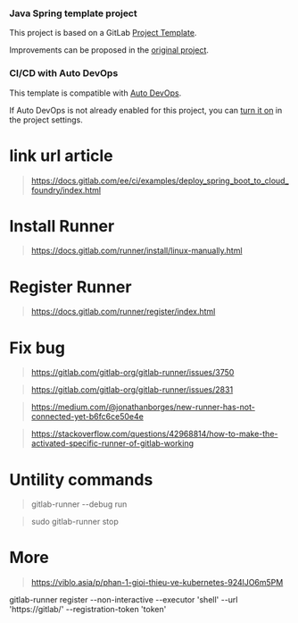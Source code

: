 ### Java Spring template project

This project is based on a GitLab [Project Template](https://docs.gitlab.com/ee/gitlab-basics/create-project.html).

Improvements can be proposed in the [original project](https://gitlab.com/gitlab-org/project-templates/spring).

### CI/CD with Auto DevOps

This template is compatible with [Auto DevOps](https://docs.gitlab.com/ee/topics/autodevops/).

If Auto DevOps is not already enabled for this project, you can [turn it on](https://docs.gitlab.com/ee/topics/autodevops/#enabling-auto-devops) in the project settings.
# link url article

> https://docs.gitlab.com/ee/ci/examples/deploy_spring_boot_to_cloud_foundry/index.html

# Install Runner
>  https://docs.gitlab.com/runner/install/linux-manually.html
# Register Runner
> https://docs.gitlab.com/runner/register/index.html
# Fix bug 

> https://gitlab.com/gitlab-org/gitlab-runner/issues/3750

> https://gitlab.com/gitlab-org/gitlab-runner/issues/2831

> https://medium.com/@jonathanborges/new-runner-has-not-connected-yet-b6fc6ce50e4e

> https://stackoverflow.com/questions/42968814/how-to-make-the-activated-specific-runner-of-gitlab-working

#  Untility commands

> gitlab-runner --debug run

> sudo gitlab-runner stop

# More
> https://viblo.asia/p/phan-1-gioi-thieu-ve-kubernetes-924lJO6m5PM

gitlab-runner register --non-interactive --executor 'shell' --url 'https://gitlab/' --registration-token 'token'
